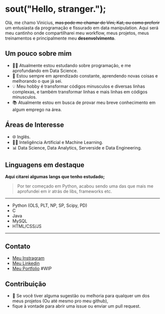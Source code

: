 # sout("Hello, stranger.");

Olá, me chamo Vinicius, ~~mas pode me chamar de Vini, Kat, ou como preferir~~ um entusiasta da programação e fissurado em data manipulation.
Aqui será meu cantinho onde compartilharei meu workflow, meus projetos, meus treinamentos e principalmente meu **desenvolvimento**.

## Um pouco sobre mim

- 👩‍💻 Atualmente estou estudando sobre programação, e me aprofundando em Data Science.
- 🌱 Estou sempre em aprendizado constante, aprendendo novas coisas e melhorando o que já sei.
- 💡 Meu hobby é transformar códigos minusculos e diversas linhas complexas, e também transformar linhas e mais linhas em códigos minusculos.
- 📚 Atualmente estou em busca de provar meu breve conhecimento em algum emprego na área.

## Áreas de Interesse

- 🌐 Inglês.
- 👩‍🔬 Inteligência Artificial e Machine Learning.
- 📊 Data Science, Data Analytics, Serverside e Data Engineering.

## Linguagens em destaque
**Aqui citarei algumas langs que tenho estudado;**
>Por ter começado em Python, acabou sendo uma das que mais me aprofundei em ir atrás de libs, frameworks etc.
---
- Python (OLS, PLT, NP, SP, Scipy, PD) 
- C
- Java
- MySQL
- HTML/CSS/JS
---


## Contato

- [Meu Instragram](https://www.instagram.com/__katarino/)
- [Meu Linkedin](https://www.linkedin.com/in/katoliveira/)
- [Meu Portfolio](https://github.com/Kat4r/Portfolio) #WIP


## Contribuição

- 🔧 Se você tiver alguma sugestão ou melhoria para qualquer um dos meus projetos (Ou até mesmo pro meu github),
- fique à vontade para abrir uma issue ou enviar um pull request.


